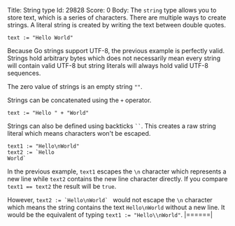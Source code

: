 Title: String type
Id: 29828
Score: 0
Body:
The `string` type allows you to store text, which is a series of characters. There are multiple ways to create strings. A literal string is created by writing the text between double quotes.

    text := "Hello World"

Because Go strings support UTF-8, the previous example is perfectly valid. Strings hold arbitrary bytes which does not necessarily mean every string will contain valid UTF-8 but string literals will always hold valid UTF-8 sequences.

The zero value of strings is an empty string `""`.

Strings can be concatenated using the `+` operator.

    text := "Hello " + "World"

Strings can also be defined using backticks ` `` `. This creates a raw string literal which means characters won't be escaped.

    text1 := "Hello\nWorld"
    text2 := `Hello
    World`

In the previous example, `text1` escapes the `\n` character which represents a new line while `text2` contains the new line character directly. If you compare `text1 == text2` the result will be `true`.

However, ``text2 := `Hello\nWorld` `` would not escape the `\n` character which means the string contains the text `Hello\nWorld` without a new line. It would be the equivalent of typing `text1 := "Hello\\nWorld"`.
|======|
